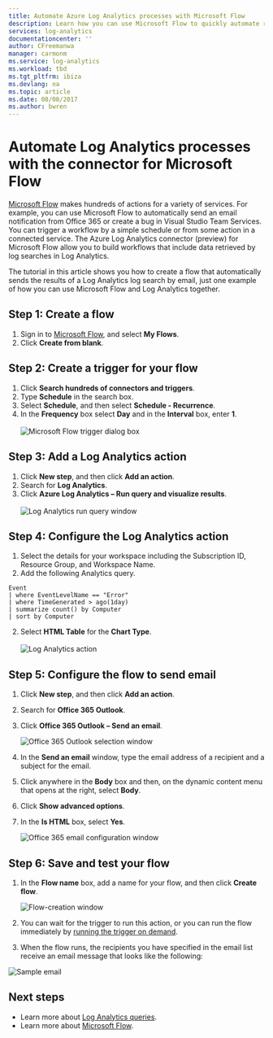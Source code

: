 ```yaml
---
title: Automate Azure Log Analytics processes with Microsoft Flow
description: Learn how you can use Microsoft Flow to quickly automate repeatable processes by using the Azure Log Analytics connector.
services: log-analytics
documentationcenter: ''
author: CFreemanwa
manager: carmonm
ms.service: log-analytics
ms.workload: tbd
ms.tgt_pltfrm: ibiza
ms.devlang: na
ms.topic: article
ms.date: 08/08/2017
ms.author: bwren
---
```


# Automate Log Analytics processes with the connector for Microsoft Flow
[Microsoft Flow](https://ms.flow.microsoft.com) makes hundreds of actions for a variety of services. For example, you can use Microsoft Flow to automatically send an email notification from Office 365 or create a bug in Visual Studio Team Services.  You can trigger a workflow by a simple schedule or from some action in a connected service.  The Azure Log Analytics connector (preview) for Microsoft Flow allow you to build workflows that include data retrieved by log searches in Log Analytics.  

The tutorial in this article shows you how to create a flow that automatically sends the results of a Log Analytics log search by email, just one example of how you can use Microsoft Flow and Log Analytics together. 


## Step 1: Create a flow
1. Sign in to [Microsoft Flow](http://flow.microsoft.com), and select **My Flows**.
2. Click **Create from blank**.

## Step 2: Create a trigger for your flow
1. Click **Search hundreds of connectors and triggers**.
2. Type **Schedule** in the search box.
3. Select **Schedule**, and then select **Schedule - Recurrence**.
4. In the **Frequency** box select **Day** and in the **Interval** box, enter **1**.<br><br>![Microsoft Flow trigger dialog box](media/log-analytics-flow-tutorial/flow01.png)


## Step 3: Add a Log Analytics action
1. Click **New step**, and then click **Add an action**.
2. Search for **Log Analytics**.
3. Click **Azure Log Analytics – Run query and visualize results**.<br><br>![Log Analytics run query window](media/log-analytics-flow-tutorial/flow02.png)

## Step 4: Configure the Log Analytics action

1. Select the details for your workspace including the Subscription ID, Resource Group, and Workspace Name.
2. Add the following Analytics query. 
```
Event
| where EventLevelName == "Error" 
| where TimeGenerated > ago(1day)
| summarize count() by Computer
| sort by Computer
```
2. Select **HTML Table** for the **Chart Type**.<br><br>![Log Analytics action](media/log-analytics-flow-tutorial/flow03.png)

## Step 5: Configure the flow to send email

1. Click **New step**, and then click **Add an action**.
2. Search for **Office 365 Outlook**.
3. Click **Office 365 Outlook – Send an email**.

    ![Office 365 Outlook selection window](media/log-analytics-flow-tutorial/flow04.png)

4. In the **Send an email** window, type the email address of a recipient and a subject for the email.
5. Click anywhere in the **Body** box and then, on the dynamic content menu that opens at the right, select **Body**.
6. Click **Show advanced options**.
7. In the **Is HTML** box, select **Yes**.

    ![Office 365 email configuration window](media/log-analytics-flow-tutorial/flow05.png)

## Step 6: Save and test your flow
1. In the **Flow name** box, add a name for your flow, and then click **Create flow**.

    ![Flow-creation window](media/log-analytics-flow-tutorial/flow06.png)

2. You can wait for the trigger to run this action, or you can run the flow immediately by [running the trigger on demand](https://flow.microsoft.com/blog/run-now-and-six-more-services/).
3. When the flow runs, the recipients you have specified in the email list receive an email message that looks like the following:

![Sample email](media/log-analytics-flow-tutorial/flow07.png)


## Next steps

- Learn more about [Log Analytics queries](log-analytics-log-search-new.md).
- Learn more about [Microsoft Flow](https://ms.flow.microsoft.com).



